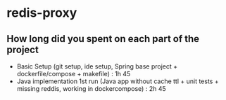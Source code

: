 # redis-proxy

## How long did you spent on each part of the project

* Basic Setup (git setup, ide setup, Spring base project + dockerfile/compose + makefile) : 1h 45
* Java implementation 1st run (Java app without cache ttl + unit tests + missing reddis, working in
  dockercompose) : 2h 45